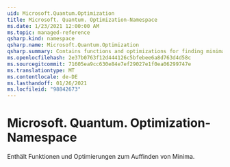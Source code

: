 ```yaml
---
uid: Microsoft.Quantum.Optimization
title: Microsoft. Quantum. Optimization-Namespace
ms.date: 1/23/2021 12:00:00 AM
ms.topic: managed-reference
qsharp.kind: namespace
qsharp.name: Microsoft.Quantum.Optimization
qsharp.summary: Contains functions and optimizations for finding minima.
ms.openlocfilehash: 2e37b0763f12d444126c5bfebee6a8d763d4d58c
ms.sourcegitcommit: 71605ea9cc630e84e7ef29027e1f0ea06299747e
ms.translationtype: MT
ms.contentlocale: de-DE
ms.lasthandoff: 01/26/2021
ms.locfileid: "98842673"
---
```

# <a name="microsoftquantumoptimization-namespace"></a>Microsoft. Quantum. Optimization-Namespace

Enthält Funktionen und Optimierungen zum Auffinden von Minima.

